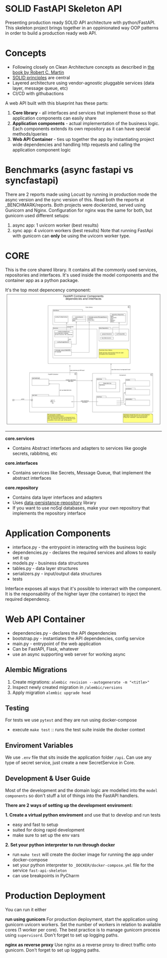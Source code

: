 # SOLID FastAPI Skeleton API

Presenting production ready SOLID API architecture with python/FastAPI. 
This skeleton project brings together in an oppinionated way OOP patterns
in order to build a production ready web API.

# Concepts

- Following closely on Clean Architecture concepts as described in [the book by Robert C. Martin](https://www.amazon.com/Clean-Architecture-Craftsmans-Software-Structure/dp/0134494164)
- [SOLID principles](https://en.wikipedia.org/wiki/SOLID) are central
- Layered architecture using vendor-agnostic pluggable services (data layer, message queue, etc)
- CI/CD with githubactions

A web API built with this blueprint has these parts:
1. **Core library** - all interfaces and services that implement those so that application components can easily share
2. **Application components** - actual implementation of the business logic. Each components extends its own repository
as it can have special methods/queries
3. **Web API Container** - ties up together the app by instantiating project wide dependencies and handling http requests
and calling the application component logic

# Benchmarks (async fastapi vs syncfastapi)
There are 2 reports made using Locust by running in production mode the async version and the sync version of this.
Read both the reports at _BENCHMARK/reports. Both projects were dockerized, served using Gunicorn and Nginx.
Configuration for nginx was the same for both, but gunicorn used different setups:
1. async app: 1 uvicorn worker (best results)
2. sync app: 4 uvicorn workers (best results)
Note that running FastApi with gunicorn can **only** be using the uvicorn worker type.

   

# CORE

This is the core shared library. It contains all the commonly used services, repositories and interfaces.
It's used inside the model components and the container app as a python package.

It's the top most depencency component:
![dependencies and interfaces diagram](https://raw.githubusercontent.com/smileservices/async-solid-web-api/master/components.png)

<hr>

**core.services**
- Contains Abstract interfaces and adapters to services like google secrets, rabbitmq, etc

**core.interfaces**
- Contains services like Secrets, Message Queue, that implement the abstract interfaces

**core.repository**
- Contains data layer interfaces and adapters
- Uses [data-persistance-repository](https://github.com/smileservices/data_persistence_repository) library
- If you want to use noSql databases, make your own repository that implements the repository interface

# Application Components

- interface.py - the entrypoint in interacting with the business logic
- dependencies.py - declares the required services and allows to easily set it up
- models.py - business data structures
- tables.py - data layer structures
- serializers.py - input/output data structures
- tests

Interface exposes all ways that it's possible to interract with the component. It is the responsability of the higher
layer (the container) to inject the required dependency.

# Web API Container
- dependencies.py - declares the API dependencies
- bootstrap.py - instantiates the API dependencies, config service
- main.py - entrypoint of the web application
- Can be FastAPI, Flask, whatever
- use an async supporting web server for working async


## Alembic Migrations

1. Create migrations: `alembic revision --autogenerate -m "<title>"`
2. Inspect newly created migration in `/alembic/versions`
3. Apply migration `alembic upgrade head`

## Testing

For tests we use `pytest` and they are run using docker-compose

- execute `make test` :: runs the test suite inside the docker context


## Enviroment Variables
We use `.env` file that sits inside the application folder `/api`. Can use any type of secret service, just create a new SecretService in Core.


## Development & User Guide

Most of the development and the domain logic are modelled into the `model components` so don't
stuff a lot of things into the FastAPI handlers.

**There are 2 ways of setting up the development enviroment:**

**1. Create a virtual python enviroment** and use that to develop and run tests

- easy and fast to setup
- suited for doing rapid development
- make sure to set up the env vars

**2. Set your python interpreter to run through docker**

- run `make test` will create the docker image for running the app under docker-compose
- set your python interpreter to `_DOCKER/docker-compose.yml` file for the service `fast-api-skeleton`
- can use breakpoints in PyCharm

# Production Deployment

You can run it either 

**run using gunicorn**
For production deployment, start the application using gunicorn uvicorn workers. 
Set the number of workers in relation to available cores (1 worker per core). The best practice is to manage
gunicorn process using `supervisord`. Don't forget to set up logging paths.

**nginx as reverse proxy**
Use nginx as a reverse proxy to direct traffic onto gunicorn. Don't forget to set up logging paths.